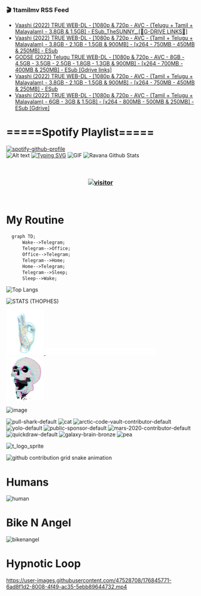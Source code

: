 ### 🎬 1tamilmv RSS Feed

<!-- BLOG-POST-LIST:START -->
- [Vaashi &lpar;2022&rpar; TRUE WEB-DL - [1080p &amp; 720p - AVC - &lpar;Telugu + Tamil + Malayalam&rpar; - 3.8GB &amp; 1.5GB] - ESub_TheSUNNY_.[🔰G-DRIVE LINKS🔰]](https://www.1tamilmv.click/index.php?/forums/topic/165730-vaashi-2022-true-web-dl-1080p-720p-avc-telugu-tamil-malayalam-38gb-15gb-esub_thesunny_%F0%9F%94%B0g-drive-links%F0%9F%94%B0/&do=findComment&comment=331061)
- [Vaashi &lpar;2022&rpar; TRUE WEB-DL - [1080p &amp; 720p - AVC - &lpar;Tamil + Telugu + Malayalam&rpar; - 3.8GB - 2.1GB - 1.5GB &amp; 900MB] - [x264 - 750MB - 450MB &amp; 250MB] - ESub](https://www.1tamilmv.click/index.php?/forums/topic/165724-vaashi-2022-true-web-dl-1080p-720p-avc-tamil-telugu-malayalam-38gb-21gb-15gb-900mb-x264-750mb-450mb-250mb-esub/&do=findComment&comment=331060)
- [GODSE &lpar;2022&rpar; Telugu TRUE WEB-DL - [1080p &amp; 720p - AVC - 8GB - 4.5GB - 3.5GB - 2.5GB - 1.8GB - 1.3GB &amp; 900MB] - [x264 - 700MB - 400MB &amp; 250MB] - ESub [Gdrive links]](https://www.1tamilmv.click/index.php?/forums/topic/165729-godse-2022-telugu-true-web-dl-1080p-720p-avc-8gb-45gb-35gb-25gb-18gb-13gb-900mb-x264-700mb-400mb-250mb-esub-gdrive-links/&do=findComment&comment=331059)
- [Vaashi &lpar;2022&rpar; TRUE WEB-DL - [1080p &amp; 720p - AVC - &lpar;Tamil + Telugu + Malayalam&rpar; - 3.8GB - 2.1GB - 1.5GB &amp; 900MB] - [x264 - 750MB - 450MB &amp; 250MB] - ESub](https://www.1tamilmv.click/index.php?/forums/topic/165724-vaashi-2022-true-web-dl-1080p-720p-avc-tamil-telugu-malayalam-38gb-21gb-15gb-900mb-x264-750mb-450mb-250mb-esub/&do=findComment&comment=331058)
- [Vaashi &lpar;2022&rpar; TRUE WEB-DL - [1080p &amp; 720p - AVC - &lpar;Tamil + Telugu + Malayalam&rpar; - 6GB - 3GB &amp; 1.5GB] - [x264 - 800MB - 500MB &amp; 250MB] - ESub [Gdrive]](https://www.1tamilmv.click/index.php?/forums/topic/165727-vaashi-2022-true-web-dl-1080p-720p-avc-tamil-telugu-malayalam-6gb-3gb-15gb-x264-800mb-500mb-250mb-esub-gdrive/&do=findComment&comment=331056)
<!-- BLOG-POST-LIST:END -->

# =====Spotify Playlist=====
[![spotify-github-profile](https://spotify-github-profile.vercel.app/api/view?uid=31rfzgmuvvewegdlxvlev4ynz4vu&cover_image=true&theme=default&bar_color=53b14f&bar_color_cover=true)](https://ravana69.github.io/rss)
</br>
![Alt text](https://spotify-recently-played-readme.vercel.app/api?user=31rfzgmuvvewegdlxvlev4ynz4vu)
[![Typing SVG](https://readme-typing-svg.herokuapp.com?color=%2336BCF7&center=true&vCenter=true&multiline=true&height=81&lines=I+AM+RAVANA;CONTACT+ME+ON+TELEGRAM%3A+%40R4V4N4)](https://git.io/typing-svg)
<img align="centre" height="400px" width="490px" alt="GIF" src="https://github.com/ravana69/ravana69/blob/master/rvm.gif" />
![Ravana Github Stats](https://github-readme-stats.vercel.app/api?username=ravana69&&show_icons=true&theme=radical)

<br />
<h3 align="center"> <a href="https://t.me/r4v4n4"><img src="https://profile-counter.glitch.me/ravana69/count.svg" alt="visitor" width="600"></a> </h3>
</br>

<H1>My Routine</H1>

```mermaid
  graph TD;
      Wake-->Telegram;
      Telegram-->Office;
      Office-->Telegram;
      Telegram-->Home;
      Home-->Telegram;
      Telegram-->Sleep;
      Sleep-->Wake;
```
![Top Langs](https://github-readme-stats.vercel.app/api/top-langs/?username=ravana69&&show_icons=true&theme=radical)

![STATS (THOPHES)](https://github-profile-trophy.vercel.app/?username=ravana69&theme=gruvbox&margin-w=10&margin-h=15&column=8)
<br />
<p align="left">
    <a href="#">
        <img width="20%" src="./assets/images/hand.gif" alt="" />
    </a>
    <a href="#">
        <img width="59%" src="./assets/images/spacer.png" alt="" >
    </a>
    <a href="#">
        <img width="20%" src="./assets/images/skull.gif" alt="" />
    </a>
</p>


![image](https://user-images.githubusercontent.com/47528708/175298537-0623dc00-7b1a-4ec1-b5b1-71768763a234.png)

<img width="148" alt="pull-shark-default" src="https://user-images.githubusercontent.com/47528708/176419715-70981865-4dc6-489a-8a1a-06842db67b15.gif"> <img width="148" alt="cat" src="https://user-images.githubusercontent.com/47528708/179149594-60701d0e-e626-415f-9958-80736351eadd.gif"> <img width="148" alt="arctic-code-vault-contributor-default" src="https://user-images.githubusercontent.com/47528708/175267501-e1fbbb8f-c2b2-4882-b865-2ac4debef26c.png"> <img width="148" alt="yolo-default" src="https://user-images.githubusercontent.com/47528708/175267654-281a1880-1129-4b7b-bf2f-de5dd2bc5afa.png"> <img width="148" alt="public-sponsor-default" src="https://user-images.githubusercontent.com/47528708/175268448-2e78cc75-fb25-4d76-bd22-7df520446b45.png"> <img width="148" alt="mars-2020-contributor-default" src="https://user-images.githubusercontent.com/47528708/175268475-de6d987a-3be9-4353-86a5-23b422559355.png"> <img width="148" alt="quickdraw-default" src="https://user-images.githubusercontent.com/47528708/179148665-33e7c2c8-5d95-413e-8b25-6862820a5fe7.png"> <img width="148" alt="galaxy-brain-bronze" src="https://user-images.githubusercontent.com/47528708/176419717-e2fdca8b-0fdc-47dd-9511-a7ff52178a33.gif"> <img width="148" alt="pea" src="https://user-images.githubusercontent.com/47528708/179149608-800ce6e1-7d24-4bfe-8e84-5628e6d5497d.gif">

![t_logo_sprite](https://user-images.githubusercontent.com/47528708/175293007-21ff1792-1fca-4be3-bcae-12fdc3aa414f.svg)

![github contribution grid snake animation](https://raw.githubusercontent.com/ravana69/ravana69/output/github-contribution-grid-snake-dark.svg#gh-dark-mode-only)

# Humans
<img width="170" alt="human" src="https://user-images.githubusercontent.com/47528708/176413829-c142d478-1c96-4c3c-a2a4-2dd35374c335.gif">

# Bike N Angel
<img width="170" alt="bikenangel" src="https://user-images.githubusercontent.com/47528708/176616968-3a44f91e-8016-477c-9bb5-c4689a1adbee.gif">

# Hypnotic Loop

https://user-images.githubusercontent.com/47528708/176845771-6ad8f1d2-8008-4f49-ac35-5ebb89644732.mp4

